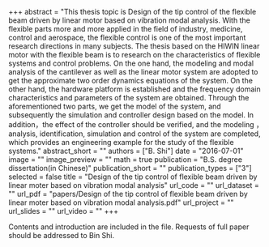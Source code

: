 ﻿+++ 
abstract = "This thesis topic is Design of the tip control of the flexible
beam driven by linear motor based on vibration modal analysis. With
the flexible parts more and more applied in the field of industry,
medicine, control and aerospace, the flexible control is one of the
most important research directions in many subjects. The thesis based
on the HIWIN linear motor with the flexible beam is to research on the
characteristics of flexible systems and control problems. On the one
hand, the modeling and modal analysis of the cantilever as well as the
linear motor system are adopted to get the approximate two order
dynamics equations of the system. On the other hand, the hardware
platform is established and the frequency domain characteristics and
parameters of the system are obtained. Through the aforementioned two
parts, we get the model of the system, and subsequently the simulation
and controller design based on the model. In addition，the effect of
the controller should be verified, and the modeling ， analysis,
identification, simulation and control of the system are completed,
which provides an engineering example for the study of the flexible
systems."
abstract_short = ""
authors = ["B. Shi"]
date = "2016-07-01"
image = ""
image_preview = ""
math = true
publication = "B.S. degree dissertation(in Chinese)"
publication_short = ""
publication_types = ["3"]
selected = false
title = "Design of the tip control of flexible beam driven by linear moter based on vibration modal analysis"
url_code = ""
url_dataset = ""
url_pdf = "papers/Design of the tip control of flexible beam driven by linear moter based on vibration modal analysis.pdf"
url_project = ""
url_slides = ""
url_video = ""
+++

Contents and introduction are included in the file. Requests of full paper should be addressed to Bin Shi.
